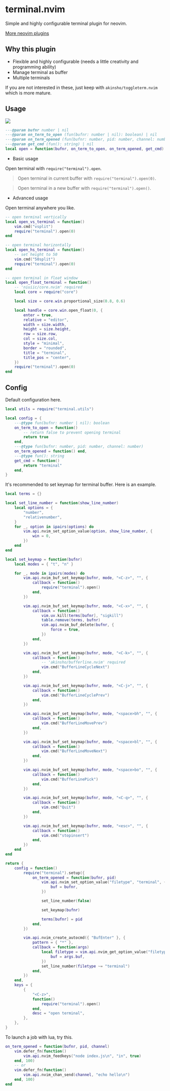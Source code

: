 # terminal.nvim

Simple and highly configurable terminal plugin for neovim.

[More neovim plugins](https://github.com/niuiic/awesome-neovim-plugins)

## Why this plugin

- Flexible and highly configurable (needs a little creativity and programming ability)
- Manage terminal as buffer
- Multiple terminals

If you are not interested in these, just keep with `akinsho/toggleterm.nvim` which is more mature.

## Usage

<img src="https://github.com/niuiic/assets/blob/main/terminal.nvim/usage.gif" />

```lua
---@param bufnr number | nil
---@param on_term_to_open (fun(bufnr: number | nil): boolean) | nil
---@param on_term_opened (fun(bufnr: number, pid: number, channel: number)) | nil
---@param get_cmd (fun(): string) | nil
local open = function(bufnr, on_term_to_open, on_term_opened, get_cmd) end
```

- Basic usage

Open terminal with `require("terminal").open`.

> Open terminal in current buffer with `require("terminal").open(0)`.

> Open terminal in a new buffer with `require("terminal").open()`.

- Advanced usage

Open terminal anywhere you like.

```lua
-- open terminal vertically
local open_vs_terminal = function()
	vim.cmd("vsplit")
	require("terminal").open(0)
end

-- open terminal horizontally
local open_hs_terminal = function()
	-- set height to 50
	vim.cmd("50split")
	require("terminal").open(0)
end

-- open terminal in float window
local open_float_terminal = function()
	-- 'niuiic/core.nvim' required
	local core = require("core")

	local size = core.win.proportional_size(0.8, 0.6)

	local handle = core.win.open_float(0, {
		enter = true,
		relative = "editor",
		width = size.width,
		height = size.height,
		row = size.row,
		col = size.col,
		style = "minimal",
		border = "rounded",
		title = "terminal",
		title_pos = "center",
	})
	require("terminal").open(0)
end
```

## Config

Default configuration here.

```lua
local utils = require("terminal.utils")

local config = {
	---@type fun(bufnr: number | nil): boolean
	on_term_to_open = function()
		-- return false to prevent opening terminal
		return true
	end,
	---@type fun(bufnr: number, pid: number, channel: number)
	on_term_opened = function() end,
	---@type fun(): string
	get_cmd = function()
		return "terminal"
	end,
}
```

It's recommended to set keymap for terminal buffer. Here is an example.

```lua
local terms = {}

local set_line_number = function(show_line_number)
	local options = {
		"number",
		"relativenumber",
	}
	for _, option in ipairs(options) do
		vim.api.nvim_set_option_value(option, show_line_number, {
			win = 0,
		})
	end
end

local set_keymap = function(bufnr)
	local modes = { "t", "n" }

	for _, mode in ipairs(modes) do
		vim.api.nvim_buf_set_keymap(bufnr, mode, "<C-z>", "", {
			callback = function()
				require("terminal").open()
			end,
		})

		vim.api.nvim_buf_set_keymap(bufnr, mode, "<C-x>", "", {
			callback = function()
				vim.uv.kill(terms[bufnr], "sigkill")
				table.remove(terms, bufnr)
				vim.api.nvim_buf_delete(bufnr, {
					force = true,
				})
			end,
		})

		vim.api.nvim_buf_set_keymap(bufnr, mode, "<C-k>", "", {
			callback = function()
				-- 'akinsho/bufferline.nvim' required
				vim.cmd("BufferLineCycleNext")
			end,
		})

		vim.api.nvim_buf_set_keymap(bufnr, mode, "<C-j>", "", {
			callback = function()
				vim.cmd("BufferLineCyclePrev")
			end,
		})

		vim.api.nvim_buf_set_keymap(bufnr, mode, "<space>bh", "", {
			callback = function()
				vim.cmd("BufferLineMovePrev")
			end,
		})

		vim.api.nvim_buf_set_keymap(bufnr, mode, "<space>bl", "", {
			callback = function()
				vim.cmd("BufferLineMoveNext")
			end,
		})

		vim.api.nvim_buf_set_keymap(bufnr, mode, "<space>bo", "", {
			callback = function()
				vim.cmd("BufferLinePick")
			end,
		})

		vim.api.nvim_buf_set_keymap(bufnr, mode, "<C-q>", "", {
			callback = function()
				vim.cmd("Quit")
			end,
		})

		vim.api.nvim_buf_set_keymap(bufnr, mode, "<esc>", "", {
			callback = function()
				vim.cmd("stopinsert")
			end,
		})
	end
end

return {
	config = function()
		require("terminal").setup({
			on_term_opened = function(bufnr, pid)
				vim.api.nvim_set_option_value("filetype", "terminal", {
					buf = bufnr,
				})

				set_line_number(false)

				set_keymap(bufnr)

				terms[bufnr] = pid
			end,
		})

		vim.api.nvim_create_autocmd({ "BufEnter" }, {
			pattern = { "*" },
			callback = function(args)
				local filetype = vim.api.nvim_get_option_value("filetype", {
					buf = args.buf,
				})
				set_line_number(filetype ~= "terminal")
			end,
		})
	end,
	keys = {
		{
			"<C-z>",
			function()
				require("terminal").open()
			end,
			desc = "open terminal",
		},
	},
}
```

To launch a job with lua, try this.

```lua
on_term_opened = function(bufnr, pid, channel)
	vim.defer_fn(function()
		vim.api.nvim_feedkeys("node index.js\n", "in", true)
	end, 100)
	-- or
	vim.defer_fn(function()
		vim.api.nvim_chan_send(channel, "echo hello\n")
	end, 100)
end
```
